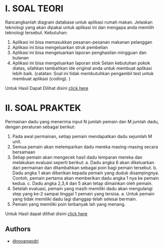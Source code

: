 # I. SOAL TEORI
Rancangkanlah diagram database untuk aplikasi rumah makan.
Jelaskan teknologi yang akan dipakai untuk aplikasi ini dan mengapa anda memilih teknologi
tersebut.
Kebutuhan:
1. Aplikasi ini bisa memasukkan pesanan-pesanan makanan pelanggan
2. Aplikasi ini bisa mengeluarkan struk pembelian
3. Aplikasi ini bisa mengeluarkan laporan penghasilan mingguan dan bulanan
4. Aplikasi ini bisa mengeluarkan laporan stok
Selain kebutuhan pokok diatas, silahkan tambahkan ide original anda untuk membuat aplikasi
lebih baik.
(catatan: Soal ini tidak membutuhkan pengambil test untuk membuat aplikasi (coding). )

Untuk Hasil Dapat Dilihat disini [click here]( )


# II. SOAL PRAKTEK

Permainan dadu yang menerima input N jumlah pemain dan M jumlah
dadu, dengan peraturan sebagai berikut:
1. Pada awal permainan, setiap pemain mendapatkan dadu sejumlah M unit.
2. Semua pemain akan melemparkan dadu mereka masing-masing secara bersamaan
3. Setiap pemain akan mengecek hasil dadu lemparan mereka dan melakukan evaluasi
   seperti berikut:
   a. Dadu angka 6 akan dikeluarkan dari permainan dan ditambahkan sebagai poin
      bagi pemain tersebut.
   b. Dadu angka 1 akan diberikan kepada pemain yang duduk disampingnya.
      Contoh, pemain pertama akan memberikan dadu angka 1 nya ke pemain kedua.
   c. Dadu angka 2,3,4 dan 5 akan tetap dimainkan oleh pemain.
4. Setelah evaluasi, pemain yang masih memiliki dadu akan mengulangi step yang ke-2
   sampai tinggal 1 pemain yang tersisa.
   a. Untuk pemain yang tidak memiliki dadu lagi dianggap telah selesai bermain.
5. Pemain yang memiliki poin terbanyak lah yang menang.

Untuk Hasil dapat dilihat disini [click here](https://github.com/royanqodri/Teknikal_Test/blob/main/PermainanDadu.go)


## Authors
- [@royanqodri](https://github.com/royanqodri)


 
